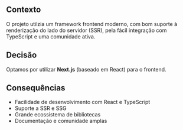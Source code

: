 ## Contexto
O projeto utilzia um framework frontend moderno, com bom suporte à renderização do lado do servidor (SSR), pela fácil integração com TypeScript e uma comunidade ativa.

## Decisão
Optamos por utilizar **Next.js** (baseado em React) para o frontend.

## Consequências
- Facilidade de desenvolvimento com React e TypeScript
- Suporte a SSR e SSG
- Grande ecossistema de bibliotecas
- Documentação e comunidade amplas 